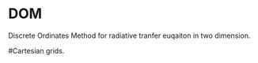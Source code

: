 # DOM
Discrete Ordinates Method for radiative tranfer euqaiton in two dimension.

#Cartesian grids.
